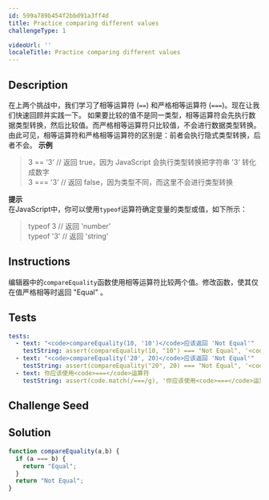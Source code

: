 ```yaml
---
id: 599a789b454f2bbd91a3ff4d
title: Practice comparing different values
challengeType: 1

videoUrl: ''
localeTitle: Practice comparing different values
---
```


## Description
<section id='description'>
在上两个挑战中，我们学习了相等运算符 (<code>==</code>) 和严格相等运算符 (<code>===</code>)。现在让我们快速回顾并实践一下。
如果要比较的值不是同一类型，相等运算符会先执行数据类型转换，然后比较值。而严格相等运算符只比较值，不会进行数据类型转换。
由此可见，相等运算符和严格相等运算符的区别是：前者会执行隐式类型转换，后者不会。
<strong>示例</strong>
<blockquote>3 == '3'  // 返回 true，因为 JavaScript 会执行类型转换把字符串 '3' 转化成数字<br>3 === '3' // 返回 false，因为类型不同，而这里不会进行类型转换</blockquote>
<strong>提示</strong><br>在JavaScript中，你可以使用<code>typeof</code>运算符确定变量的类型或值，如下所示：
<blockquote>typeof 3   // 返回 'number'<br>typeof '3' // 返回 'string'</blockquote>
</section>

## Instructions
<section id='instructions'>
编辑器中的<code>compareEquality</code>函数使用相等运算符比较两个值。修改函数，使其仅在值严格相等时返回 "Equal" 。
</section>

## Tests
<section id='tests'>

```yml
tests:
  - text: "<code>compareEquality(10, '10')</code>应该返回 'Not Equal'"
    testString: assert(compareEquality(10, "10") === "Not Equal", '<code>compareEquality(10, "10")</code>应该返回 "Not Equal"');
  - text: "<code>compareEquality('20', 20)</code>应该返回 'Not Equal'"
    testString: assert(compareEquality("20", 20) === "Not Equal", '<code>compareEquality("20", 20)</code>应该返回 "Not Equal"');
  - text: 你应该使用<code>===</code>运算符
    testString: assert(code.match(/===/g), '你应该使用<code>===</code>运算符');

```

</section>

## Challenge Seed
<section id='challengeSeed'>















</section>

## Solution
<section id='solution'>

```js
function compareEquality(a,b) {
  if (a === b) {
    return "Equal";
  }
  return "Not Equal";
}
```

</section>
              